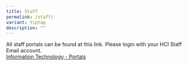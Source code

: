 ```yaml
---
title: Staff
permalink: /staff/
variant: tiptap
description: ""
---
```

<p>All staff portals can be found at this link. Please login with your HCI
Staff Email account.
<br><a href="https://sites.google.com/hci.edu.sg/hci-it/portals" rel="noopener noreferrer nofollow" target="_blank">Information Technology - Portals</a>
</p>